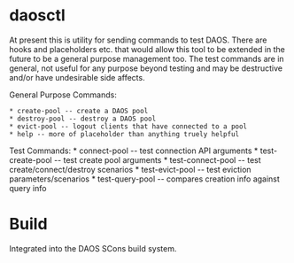 # daosctl
At present this is utility for sending commands to test DAOS. There are
hooks and placeholders etc. that would allow this tool to be extended in the
future to be a general purpose management too.  The test commands
are in general, not useful for any purpose beyond testing and may be
destructive and/or have undesirable side affects.

General Purpose Commands:

	* create-pool -- create a DAOS pool
	* destroy-pool -- destroy a DAOS pool
	* evict-pool -- logout clients that have connected to a pool
	* help -- more of placeholder than anything truely helpful

Test Commands:
	* connect-pool -- test connection API arguments
	* test-create-pool -- test create pool arguments
	* test-connect-pool -- test create/connect/destroy scenarios
	* test-evict-pool -- test eviction parameters/scenarios
	* test-query-pool -- compares creation info against query info

Build
=====
Integrated into the DAOS SCons build system.

